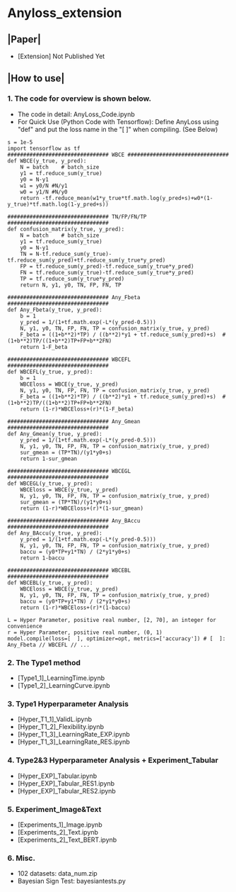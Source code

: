 # Anyloss_extension

## |Paper| 
* [Extension] Not Published Yet

## |How to use|
### 1. The code for overview is shown below.
* The code in detail: AnyLoss_Code.ipynb
* For Quick Use (Python Code with Tensorflow): Define AnyLoss using "def" and put the loss name in the "[   ]" when compiling. (See Below)
  
```
s = 1e-5
import tensorflow as tf
################################ WBCE ################################
def WBCE(y_true, y_pred):
    N = batch    # batch_size
    y1 = tf.reduce_sum(y_true)
    y0 = N-y1
    w1 = y0/N #N/y1
    w0 = y1/N #N/y0
    return -tf.reduce_mean(w1*y_true*tf.math.log(y_pred+s)+w0*(1-y_true)*tf.math.log(1-y_pred+s))

################################ TN/FP/FN/TP ################################
def confusion_matrix(y_true, y_pred):
    N = batch    # batch_size
    y1 = tf.reduce_sum(y_true)
    y0 = N-y1
    TN = N-tf.reduce_sum(y_true)-tf.reduce_sum(y_pred)+tf.reduce_sum(y_true*y_pred)
    FP = tf.reduce_sum(y_pred)-tf.reduce_sum(y_true*y_pred)
    FN = tf.reduce_sum(y_true)-tf.reduce_sum(y_true*y_pred)
    TP = tf.reduce_sum(y_true*y_pred)
    return N, y1, y0, TN, FP, FN, TP

################################ Any_Fbeta ################################
def Any_Fbeta(y_true, y_pred):
    b = 1 
    y_pred = 1/(1+tf.math.exp(-L*(y_pred-0.5)))
    N, y1, y0, TN, FP, FN, TP = confusion_matrix(y_true, y_pred)
    F_beta = ((1+b**2)*TP) / ((b**2)*y1 + tf.reduce_sum(y_pred)+s)  # (1+b**2)TP/((1+b**2)TP+FP+b**2FN)
    return 1-F_beta

################################ WBCEFL ################################
def WBCEFL(y_true, y_pred):
    b = 1
    WBCEloss = WBCE(y_true, y_pred)
    N, y1, y0, TN, FP, FN, TP = confusion_matrix(y_true, y_pred)
    F_beta = ((1+b**2)*TP) / ((b**2)*y1 + tf.reduce_sum(y_pred)+s)  # (1+b**2)TP/((1+b**2)TP+FP+b**2FN)
    return (1-r)*WBCEloss+(r)*(1-F_beta)

################################ Any_Gmean ################################
def Any_Gmean(y_true, y_pred):
    y_pred = 1/(1+tf.math.exp(-L*(y_pred-0.5)))
    N, y1, y0, TN, FP, FN, TP = confusion_matrix(y_true, y_pred)
    sur_gmean = (TP*TN)/(y1*y0+s)
    return 1-sur_gmean

################################ WBCEGL ################################
def WBCEGL(y_true, y_pred):
    WBCEloss = WBCE(y_true, y_pred)
    N, y1, y0, TN, FP, FN, TP = confusion_matrix(y_true, y_pred)
    sur_gmean = (TP*TN)/(y1*y0+s)
    return (1-r)*WBCEloss+(r)*(1-sur_gmean)

################################ Any_BAccu ################################
def Any_BAccu(y_true, y_pred):
    y_pred = 1/(1+tf.math.exp(-L*(y_pred-0.5)))
    N, y1, y0, TN, FP, FN, TP = confusion_matrix(y_true, y_pred)
    baccu = (y0*TP+y1*TN) / (2*y1*y0+s)
    return 1-baccu

################################ WBCEBL ################################
def WBCEBL(y_true, y_pred):
    WBCEloss = WBCE(y_true, y_pred)
    N, y1, y0, TN, FP, FN, TP = confusion_matrix(y_true, y_pred)
    baccu = (y0*TP+y1*TN) / (2*y1*y0+s)
    return (1-r)*WBCEloss+(r)*(1-baccu)

L = Hyper Parameter, positive real number, [2, 70], an integer for convenience
r = Hyper Parameter, positive real number, (0, 1)
model.compile(loss=[  ], optimizer=opt, metrics=['accuracy']) # [  ]: Any_Fbeta // WBCEFL // ...
```

### 2. The Type1 method
* [Type1_1]_LearningTime.ipynb
* [Type1_2]_LearningCurve.ipynb
### 3. Type1 Hyperparameter Analysis
* [Hyper_T1_1]_ValidL.ipynb
* [Hyper_T1_2]_Flexibility.ipynb
* [Hyper_T1_3]_LearningRate_EXP.ipynb
* [Hyper_T1_3]_LearningRate_RES.ipynb
### 4. Type2&3 Hyperparameter Analysis + Experiment_Tabular
* [Hyper_EXP]_Tabular.ipynb
* [Hyper_EXP]_Tabular_RES1.ipynb
* [Hyper_EXP]_Tabular_RES2.ipynb
### 5. Experiment_Image&Text
* [Experiments_1]_Image.ipynb
* [Experiments_2]_Text.ipynb
* [Experiments_2]_Text_BERT.ipynb
### 6. Misc.
* 102 datasets: data_num.zip
* Bayesian Sign Test: bayesiantests.py
